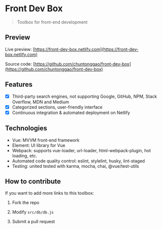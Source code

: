# Front Dev Box

> Toolbox for front-end development

## Preview

Live preview: [https://front-dev-box.netlify.com](https://front-dev-box.netlify.com)

Source code: [https://github.com/chuntonggao/front-dev-box](https://github.com/chuntonggao/front-dev-box)

## Features

- [x] Third-party search engines, not supporting Google, GitHub, NPM, Stack Overflow, MDN and Medium
- [x] Categorized sections, user-friendly interface
- [x] Continuous integration & automated deployment on Netlify

## Technologies

- Vue: MVVM front-end framework
- Element: UI library for Vue
- Webpack: supports vue-loader, url-loader, html-webpack-plugin, hot loading, etc.
- Automated code quality control: eslint, stylelint, husky, lint-staged
- Testing: united tested with karma, mocha, chai, @vue/test-utils

## How to contribute

If you want to add more links to this toolbox:

1. Fork the repo

2. Modify `src/db/db.js`

3. Submit a pull request
